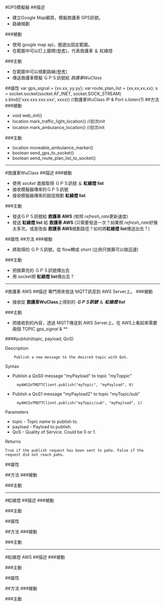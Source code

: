 #GPS模擬器
##描述
* 建立Google Map網頁，模擬救護車 GPS訊號。
* 路線規劃

###被動
* 使用 google map api，圈選出固定範圍。
* 在範圍中可以打上圖標[(參考)](https://developers.google.com/maps/documentation/javascript/markers?hl=zh-tw)，代表救護車 ＆ 紅綠燈

###主動
* 在範圍中可以規劃路線[(參考)](https://developers.google.com/maps/documentation/javascript/directions?hl=zh-tw#DirectionsRequests)
* 傳送救護車模擬 ＧＰＳ訊號給 *救護車WuClass*

##屬性
	var gps_signal = {xx.xx, yy.yy};
	var route_plan_list = {xx,xx,xx,xx};
	s = socket.socket(socket.AF_INET, socket.SOCK_STREAM)
	s.bind(('xxx.xxx.xxx.xxx', xxxx)) //救護車WuClass IP & Port
	s.listen(1)
##方法
###被動
* void web_init()
* location mark\_traffic\_light_location() //初次init
* location mark\_ambulance_location() //初次init

###主動
* location moveable\_ambulance_marker()
* boolean send\_gps\_to_socket()
* boolean send\_route\_plan\_list\_to_socket()

***
#救護車WuClass
##描述
###被動
*	使用 *socket* 直接取得 ＧＰＳ訊號 ＆ **紅綠燈 list**
*	接收模擬器傳來的ＧＰＳ訊號
*	接收模擬器傳來的路徑規劃 **紅綠燈 list**

###主動
*	發送ＧＰＳ訊號給 **救護車 AWS** (依照 *refresh_rate*更新速度)
* 	發送 **紅綠燈 list** 給 **救護車 AWS** (只需要發送一次？如果照 *refresh_rate*好像太多次。或是改由 **救護車 AWS**規劃路徑？如何將**紅綠燈 list**傳送出去？)

##屬性
	<WuClass name="Ambulance" id="xxxx" virtual="true" type="soft">
		<!-- GPS訊號如果是 long不知道會怎樣-->
        <property name="gps_siganl" access="readwrite" datatype="short" default="0"/>
        <!-- datatype不知道要怎樣設，目前只有四種type:short,boolean,enum,refresh_rate -->
        <property name="route_plan_list" access="readwrite" datatype="?" default="?"/>
        <property name="refresh_rate" access="readwrite" datatype="refresh_rate" default="50"  />
    </WuClass>
##方法
###被動
*	將取得的 ＧＰＳ訊號，從 flow轉成 short (比例尺換算可以做這邊)

###主動
*	把換算完的 ＧＰＳ訊號傳出去
*  用 socket把 **紅綠燈 list**傳出去？

***
#救護車 AWS
##描述
專門用來發送 MQTT訊息到 AWS Server上。
###被動
*	接收從 **救護車WuClass**上得到的 ***ＧＰＳ訊號*** ＆ ***紅綠燈 list***

###主動
*	把接收到的內容，透過 MQTT傳送到 AWS Server上。在 AWS上看起來需要兩個 TOPIC *gps_signal* & **

####publish(topic, payload, QoS)

Description

		Publish a new message to the desired topic with QoS.
Syntax

* Publish a QoS0 message "myPayload" to topic "myToppic"
		
		myAWSIoTMQTTClient.publish("myTopic", "myPayload", 0)

* Publish a QoS1 message "myPayload2" to topic "myTopic/sub"

		myAWSIoTMQTTClient.publish("myTopic/sub", "myPayload", 1)

Parameters

* topic - Topic name to publish to.
* payload - Payload to publish.
* QoS - Quality of Service. Could be 0 or 1.

Returns

	True if the publish request has been sent to paho. False if the request did not reach paho.

##屬性
	
##方法
###被動

###主動
***
#紅綠燈
##描述
###被動

###主動

##屬性
	
##方法
###被動

###主動
***
#紅綠燈 AWS
##描述
###被動

###主動

##屬性
	
##方法
###被動

###主動
